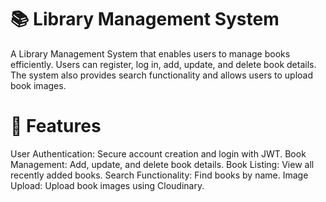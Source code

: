 # 📚 Library Management System

A Library Management System that enables users to manage books efficiently. Users can register, log in, add, update, and delete book details. The system also provides search functionality and allows users to upload book images.

#  🚀 Features 

User Authentication: Secure account creation and login with JWT.
Book Management: Add, update, and delete book details.
Book Listing: View all recently added books.
Search Functionality: Find books by name.
Image Upload: Upload book images using Cloudinary.


